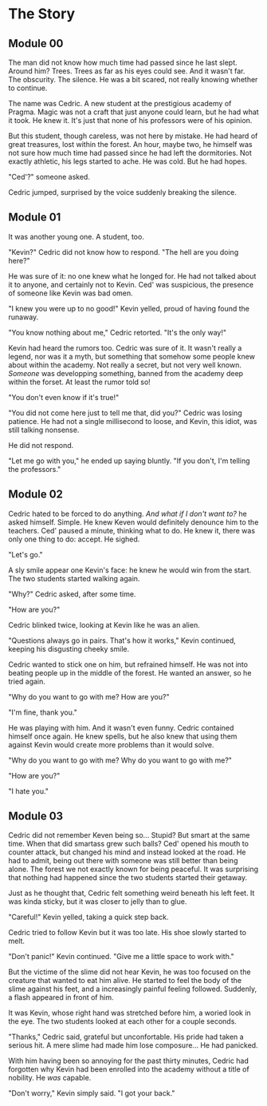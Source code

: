 # The Story

## Module 00

The man did not know how much time had passed since he last slept. Around him? Trees. Trees as far
as his eyes could see. And it wasn't far. The obscurity. The silence. He was a bit scared, not
really knowing whether to continue.

The name was Cedric. A new student at the prestigious academy of Pragma. Magic was not a craft that
just anyone could learn, but he had what it took. He knew it. It's just that none of his professors
were of his opinion.

But this student, though careless, was not here by mistake. He had heard of great treasures, lost
within the forest. An hour, maybe two, he himself was not sure how much time had passed since he had
left the dormitories. Not exactly athletic, his legs started to ache. He was cold. But he had hopes.

"Ced'?" someone asked.

Cedric jumped, surprised by the voice suddenly breaking the silence.

## Module 01

It was another young one. A student, too.

"Kevin?" Cedric did not know how to respond. "The hell are you doing here?"

He was sure of it: no one knew what he longed for. He had not talked about it to anyone, and
certainly not to Kevin. Ced' was suspicious, the presence of someone like Kevin was bad omen.

"I knew you were up to no good!" Kevin yelled, proud of having found the runaway.

"You know nothing about me," Cedric retorted. "It's the only way!"

Kevin had heard the rumors too. Cedric was sure of it. It wasn't really a legend, nor was it a myth,
but something that somehow some people knew about within the academy. Not really a secret, but not
very well known. *Someone* was developping something, banned from the academy deep within the
forset. At least the rumor told so!

"You don't even know if it's true!"

"You did not come here just to tell me that, did you?" Cedric was losing patience. He had not a
single millisecond to loose, and Kevin, this idiot, was still talking nonsense.

He did not respond.

"Let me go with you," he ended up saying bluntly. "If you don't, I'm telling the professors."

## Module 02

Cedric hated to be forced to do anything. *And what if I don't want to?* he asked himself. Simple.
He knew Keven would definitely denounce him to the teachers. Ced' paused a minute, thinking what to
do. He knew it, there was only one thing to do: accept. He sighed.

"Let's go."

A sly smile appear one Kevin's face: he knew he would win from the start. The two students started
walking again.

"Why?" Cedric asked, after some time.

"How are you?"

Cedric blinked twice, looking at Kevin like he was an alien.

"Questions always go in pairs. That's how it works," Kevin continued, keeping his disgusting cheeky
smile.

Cedric wanted to stick one on him, but refrained himself. He was not into beating people up in the
middle of the forest. He wanted an answer, so he tried again.

"Why do you want to go with me? How are you?"

"I'm fine, thank you."

He was playing with him. And it wasn't even funny. Cedric contained himself once again. He knew
spells, but he also knew that using them against Kevin would create more problems than it would
solve.

"Why do you want to go with me? Why do you want to go with me?"

"How are you?"

"I hate you."

## Module 03

Cedric did not remember Keven being so... Stupid? But smart at the same time. When that did smartass
grew such balls? Ced' opened his mouth to counter attack, but changed his mind and instead looked
at the road. He had to admit, being out there with someone was still better than being alone. The
forest we not exactly known for being peaceful. It was surprising that nothing had happened since
the two students started their getaway.

Just as he thought that, Cedric felt something weird beneath his left feet. It was kinda sticky,
but it was closer to jelly than to glue.

"Careful!" Kevin yelled, taking a quick step back.

Cedric tried to follow Kevin but it was too late. His shoe slowly started to melt.

"Don't panic!" Kevin continued. "Give me a little space to work with."

But the victime of the slime did not hear Kevin, he was too focused on the creature that wanted to
eat him alive. He started to feel the body of the slime against his feet, and a increasingly painful
feeling followed. Suddenly, a flash appeared in front of him.

It was Kevin, whose right hand was stretched before him, a woried look in the eye. The two students
looked at each other for a couple seconds.

"Thanks," Cedric said, grateful but unconfortable. His pride had taken a serious hit. A mere slime
had made him lose composure... He had panicked.

With him having been so annoying for the past thirty minutes, Cedric had forgotten why Kevin had
been enrolled into the academy without a title of nobility. He *was* capable.

"Don't worry," Kevin simply said. "I got your back."
